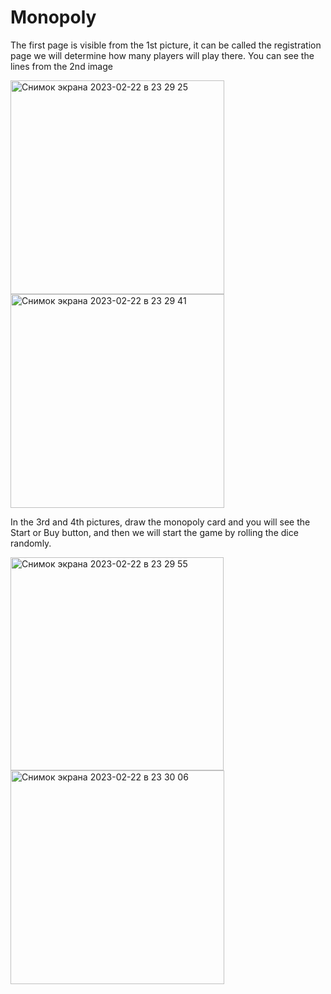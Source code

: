 # Monopoly

The first page is visible from the 1st picture, it can be called the registration page we will determine how many players will play there.
You can see the lines from the 2nd image

<img width="342" alt="Снимок экрана 2023-02-22 в 23 29 25" src="https://user-images.githubusercontent.com/90827203/220730910-68e72282-7438-42aa-963e-fa06ee0d079d.png">

<img width="342" alt="Снимок экрана 2023-02-22 в 23 29 41" src="https://user-images.githubusercontent.com/90827203/220730946-2620a196-cf81-4015-8662-896af44ffb01.png">

In the 3rd and 4th pictures, draw the monopoly card and you will see the Start or Buy button, and then we will start the game by rolling the dice randomly.

<img width="341" alt="Снимок экрана 2023-02-22 в 23 29 55" src="https://user-images.githubusercontent.com/90827203/220731030-c9dd3b15-d317-4595-a74d-fdde3460e80d.png">

<img width="342" alt="Снимок экрана 2023-02-22 в 23 30 06" src="https://user-images.githubusercontent.com/90827203/220731048-afbe595c-427c-481b-a4db-191c68fa7682.png">
